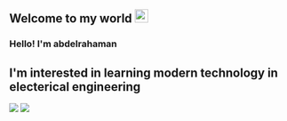 
    
## Welcome to my world <img src="https://github.com/TheDudeThatCode/TheDudeThatCode/blob/master/Assets/Earth.gif" width="24px">

### Hello! I'm  abdelrahaman
##  I'm interested in learning  modern technology in electerical engineering
[![](https://img.shields.io/badge/Telegram-%40abdelrahman-blue)](https://t.me/abdelrahman_ali33)
[![](https://img.shields.io/badge/Gmail-Abdelrahman%40gmail.com-red)](https://mail.google.com/mail/u/0/#inbox)




 


  
